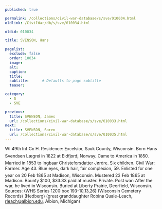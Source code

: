 ```yaml
---
published: true

permalink: /collections/civil-war-database/s/sve/010034.html
oldlink: /CivilWar/db/s/sve/010034.html

oldid: 010034

title: SVENSON, Hans

pagelist:
  exclude: false
  order: 10034
  image: 
  alt:
  caption:
  title:
  subtitle:      # Defaults to page subtitle
  teaser:

category: 
  - S 
  - SVE

previous:
  title: SVENSON, James
  url: /collections/civil-war-database/s/sve/010033.html  
next:
  title: SVENSON, Soren
  url: /collections/civil-war-database/s/sve/010035.html   
---
```

WI 49th Inf Co H. Residence: Excelsior, Sauk County, Wisconsin. Born &#147;Hans Svendsen L&aelig;grei&#148; in 1822 at Eidfjord, Norway. Came to America in 1850. Married in 1853 to Ingbaar Christeforsdatter J&oslash;rdre. Six children. Civil War: Farmer. Age 43. Blue eyes, dark hair, fair complexion, 5&#146;9&#148;. Enlisted for one year on 20 Feb 1865 at Madison, Wisconsin. Mustered 23 Feb 1865 at Madison. Bounty $100, $33.33 paid at muster. Private. Post war: After the war, he lived in Wisconsin. Buried at Liberty Prairie, Deerfield, Wisconsin. Sources: (WHS Series 1200 box 193-10,13,26) (Wisconsin Cemetery Records) (Hedberg) (great granddaughter Robina Quale-Leach, [rleach@albion.edu](mailto:rleach@albion.edu), Albion, Michigan)